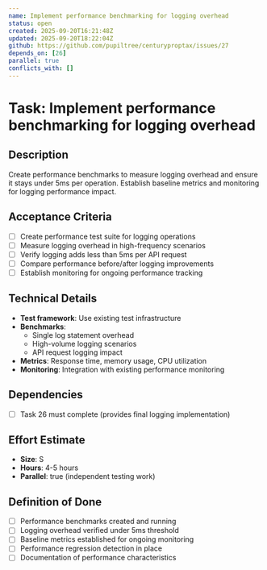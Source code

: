 ```yaml
---
name: Implement performance benchmarking for logging overhead
status: open
created: 2025-09-20T16:21:48Z
updated: 2025-09-20T18:22:04Z
github: https://github.com/pupiltree/centuryproptax/issues/27
depends_on: [26]
parallel: true
conflicts_with: []
---
```


# Task: Implement performance benchmarking for logging overhead

## Description
Create performance benchmarks to measure logging overhead and ensure it stays under 5ms per operation. Establish baseline metrics and monitoring for logging performance impact.

## Acceptance Criteria
- [ ] Create performance test suite for logging operations
- [ ] Measure logging overhead in high-frequency scenarios
- [ ] Verify logging adds less than 5ms per API request
- [ ] Compare performance before/after logging improvements
- [ ] Establish monitoring for ongoing performance tracking

## Technical Details
- **Test framework**: Use existing test infrastructure
- **Benchmarks**:
  - Single log statement overhead
  - High-volume logging scenarios
  - API request logging impact
- **Metrics**: Response time, memory usage, CPU utilization
- **Monitoring**: Integration with existing performance monitoring

## Dependencies
- [ ] Task 26 must complete (provides final logging implementation)

## Effort Estimate
- **Size**: S
- **Hours**: 4-5 hours
- **Parallel**: true (independent testing work)

## Definition of Done
- [ ] Performance benchmarks created and running
- [ ] Logging overhead verified under 5ms threshold
- [ ] Baseline metrics established for ongoing monitoring
- [ ] Performance regression detection in place
- [ ] Documentation of performance characteristics
